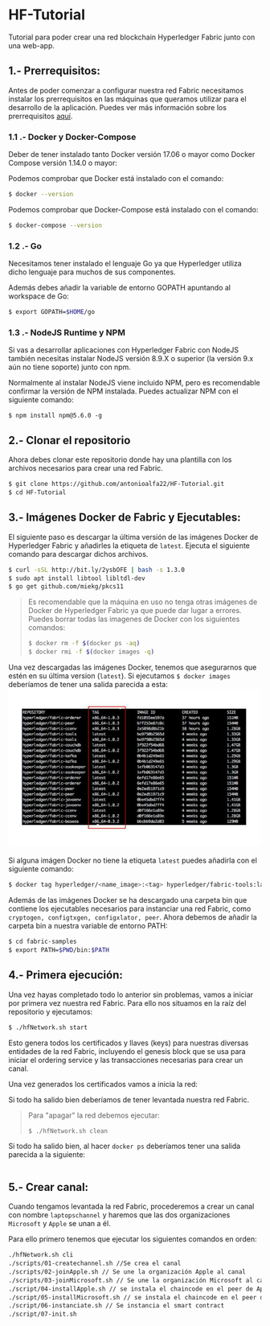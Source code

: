 # HF-Tutorial
Tutorial para poder crear una red blockchain Hyperledger Fabric junto con una web-app.

## 1.- Prerrequisitos:
Antes de poder comenzar a configurar nuestra red Fabric necesitamos instalar los prerrequisitos en las máquinas que queramos utilizar para el desarrollo de la aplicación.
Puedes ver más información sobre los prerrequisitos [aquí](https://hyperledger-fabric.readthedocs.io/en/release-1.3/prereqs.html).

### 1.1 .- Docker y Docker-Compose
Deber de tener instalado tanto Docker versión 17.06 o mayor como Docker Compose versión 1.14.0 o mayor:

Podemos comprobar que Docker está instalado con el comando: 
```bash
$ docker --version
```

Podemos comprobar que Docker-Compose está instalado con el comando: 
```bash
$ docker-compose --version
```

### 1.2 .- Go
Necesitamos tener instalado el lenguaje Go ya que Hyperledger utiliza dicho lenguaje para muchos de sus componentes.

Además debes añadir la variable de entorno GOPATH apuntando al workspace de Go:
```bash
$ export GOPATH=$HOME/go
``` 

### 1.3 .- NodeJS Runtime y NPM
Si vas a desarrollar aplicaciones con Hyperledger Fabric con NodeJS también necesitas instalar NodeJS versión 8.9.X o superior (la versión 9.x aún no tiene soporte) junto con npm.

Normalmente al instalar NodeJS viene incluido NPM, pero es recomendable confirmar la versión de NPM instalada. Puedes actualizar NPM con el siguiente comando:
```node
$ npm install npm@5.6.0 -g
```

## 2.- Clonar el repositorio
Ahora debes clonar este repositorio donde hay una plantilla con los archivos necesarios para crear una red Fabric.

```bash
$ git clone https://github.com/antonioalfa22/HF-Tutorial.git
$ cd HF-Tutorial
```

## 3.- Imágenes Docker de Fabric y Ejecutables:
El siguiente paso es descargar la última versión de las imágenes Docker de Hyperledger Fabric y añadirles la etiqueta de `latest`. Ejecuta el siguiente comando para descargar dichos archivos.

```bash
$ curl -sSL http://bit.ly/2ysbOFE | bash -s 1.3.0
$ sudo apt install libtool libltdl-dev
$ go get github.com/miekg/pkcs11
```

> Es recomendable que la máquina en uso no tenga otras imágenes de Docker de Hyperledger Fabric ya que puede dar lugar a errores. Puedes borrar todas las imagenes de Docker con los siguientes comandos:
> ```bash
> $ docker rm -f $(docker ps -aq)
> $ docker rmi -f $(docker images -q)
> ```

Una vez descargadas las imágenes Docker, tenemos que asegurarnos que estén en su última version (`latest`). Si ejecutamos `$ docker images` deberíamos de tener una salida parecida a esta:
 ![Fabric install](./doc/img/Fabric_install.jpg)

 Si alguna imágen Docker no tiene la etiqueta `latest` puedes añadirla con el siguiente comando:

 ```bash
 $ docker tag hyperledger/<name_image>:<tag> hyperledger/fabric-tools:latest
 ```

 Además de las imágenes Docker se ha descargado una carpeta bin que contiene los ejecutables necesarios para instanciar una red Fabric, como `cryptogen, configtxgen, configxlator, peer`. Ahora debemos de añadir la carpeta bin a nuestra variable de entorno PATH:

 ```bash
 $ cd fabric-samples
 $ export PATH=$PWD/bin:$PATH
 ```

 ## 4.- Primera ejecución:
 Una vez hayas completado todo lo anterior sin problemas, vamos a iniciar por primera vez nuestra red Fabric. Para ello nos situamos en la raíz del repositorio y ejecutamos:

 ```bash
 $ ./hfNetwork.sh start
 ```

 Esto genera todos los certificados y llaves (keys) para nuestras diversas entidades de la red Fabric, incluyendo el genesis block que se usa para iniciar el ordering service y las transacciones necesarias para crear un canal.

Una vez generados los certificados vamos a inicia la red:

Si todo ha salido bien deberíamos de tener levantada nuestra red Fabric.

> Para "apagar" la red debemos ejecutar:
> ```bash
> $ ./hfNetwork.sh clean
> ```

Si todo ha salido bien, al hacer `docker ps` deberíamos tener una salida parecida a la siguiente:

```bash
```

## 5.- Crear canal:
Cuando tengamos levantada la red Fabric, procederemos a crear un canal con nombre `laptopschannel` y haremos que las dos organizaciones `Microsoft` y `Apple` se unan a él.

Para ello primero tenemos que ejecutar los siguientes comandos en orden:

```bash
./hfNetwork.sh cli 
./scripts/01-createchannel.sh //Se crea el canal
./scripts/02-joinApple.sh // Se une la organización Apple al canal
./scripts/03-joinMicrosoft.sh // Se une la organización Microsoft al canal
./script/04-installApple.sh // se instala el chaincode en el peer de Apple
./script/05-installMicrosoft.sh // se instala el chaincode en el peer de Microsoft
./script/06-instanciate.sh // Se instancia el smart contract
./script/07-init.sh
```
